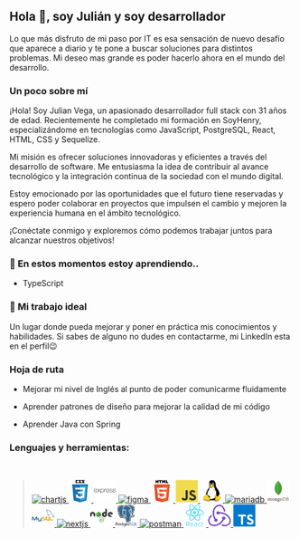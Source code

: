   
## Hola 👋, soy Julián y soy desarrollador  
Lo que más disfruto de mi paso por IT es  esa sensación de nuevo desafío que aparece a diario y te pone a buscar soluciones para distintos problemas. Mi deseo mas grande es poder hacerlo ahora en el mundo del desarrollo.
  
  
### Un poco sobre mí  
¡Hola! Soy Julian Vega, un apasionado desarrollador full stack con 31 años de edad. Recientemente he completado mi formación en SoyHenry, especializándome en tecnologías como JavaScript, PostgreSQL, React, HTML, CSS y Sequelize.

Mi misión es ofrecer soluciones innovadoras y eficientes a través del desarrollo de software. Me entusiasma la idea de contribuir al avance tecnológico y la integración continua de la sociedad con el mundo digital.

Estoy emocionado por las oportunidades que el futuro tiene reservadas y espero poder colaborar en proyectos que impulsen el cambio y mejoren la experiencia humana en el ámbito tecnológico.

¡Conéctate conmigo y exploremos cómo podemos trabajar juntos para alcanzar nuestros objetivos!
  
  
### 🌱 En estos momentos estoy aprendiendo..  
- TypeScript   

### 🔭 Mi trabajo ideal  
Un lugar donde pueda mejorar y poner en práctica mis conocimientos y habilidades. Si sabes de alguno no dudes en contactarme, mi LinkedIn esta en el perfil😉  
  
  
### Hoja de ruta

- Mejorar mi nivel de Inglés al punto de poder comunicarme fluidamente

- Aprender patrones de diseño para mejorar la calidad de mi código

- Aprender Java con Spring  

    
<h3 align="left">Lenguajes y herramientas:</h3>
<p align="left">
    <br />
    <blockquote>
    <a href="https://www.chartjs.org" target="_blank" rel="noreferrer"> 
        <img src="https://www.chartjs.org/media/logo-title.svg" 
        alt="chartjs" width="40" height="40"/> </a> 
    <a href="https://www.w3schools.com/css/" target="_blank" rel="noreferrer"> 
        <img src="https://raw.githubusercontent.com/devicons/devicon/master/icons/css3/css3-original-wordmark.svg" 
        alt="css3" width="40" height="40"/> </a> 
    <a href="https://expressjs.com" target="_blank" rel="noreferrer"> 
        <img src="https://raw.githubusercontent.com/devicons/devicon/master/icons/express/express-original-wordmark.svg" 
        alt="express" width="40" height="40"/> </a> 
    <a href="https://www.figma.com/" target="_blank" rel="noreferrer"> 
        <img src="https://www.vectorlogo.zone/logos/figma/figma-icon.svg" 
        alt="figma" width="40" height="40"/> </a>  
    <a href="https://www.w3.org/html/" target="_blank" rel="noreferrer"> 
        <img src="https://raw.githubusercontent.com/devicons/devicon/master/icons/html5/html5-original-wordmark.svg" 
        alt="html5" width="40" height="40"/> </a> 
    <a href="https://developer.mozilla.org/en-US/docs/Web/JavaScript" target="_blank" rel="noreferrer"> 
        <img src="https://raw.githubusercontent.com/devicons/devicon/master/icons/javascript/javascript-original.svg" 
        alt="javascript" width="40" height="40"/> </a> 
    <a href="https://www.linux.org/" target="_blank" rel="noreferrer"> 
        <img src="https://raw.githubusercontent.com/devicons/devicon/master/icons/linux/linux-original.svg" 
        alt="linux" width="40" height="40"/> </a> 
    <a href="https://mariadb.org/" target="_blank" rel="noreferrer"> 
        <img src="https://www.vectorlogo.zone/logos/mariadb/mariadb-icon.svg" 
        alt="mariadb" width="40" height="40"/> </a> 
    <a href="https://www.mongodb.com/" target="_blank" rel="noreferrer"> 
        <img src="https://raw.githubusercontent.com/devicons/devicon/master/icons/mongodb/mongodb-original-wordmark.svg" 
        alt="mongodb" width="40" height="40"/> </a> 
    <a href="https://www.mysql.com/" target="_blank" rel="noreferrer"> 
        <img src="https://raw.githubusercontent.com/devicons/devicon/master/icons/mysql/mysql-original-wordmark.svg" 
        alt="mysql" width="40" height="40"/> </a> 
    <a href="https://nextjs.org/" target="_blank" rel="noreferrer"> 
        <img src="https://cdn.worldvectorlogo.com/logos/nextjs-2.svg" 
        alt="nextjs" width="40" height="40"/> </a> 
    <a href="https://nodejs.org" target="_blank" rel="noreferrer"> 
        <img src="https://raw.githubusercontent.com/devicons/devicon/master/icons/nodejs/nodejs-original-wordmark.svg" 
        alt="nodejs" width="40" height="40"/> </a> 
    <a href="https://www.postgresql.org" target="_blank" rel="noreferrer"> 
        <img src="https://raw.githubusercontent.com/devicons/devicon/master/icons/postgresql/postgresql-original-wordmark.svg" 
        alt="postgresql" width="40" height="40"/> </a> 
    <a href="https://postman.com" target="_blank" rel="noreferrer"> 
        <img src="https://www.vectorlogo.zone/logos/getpostman/getpostman-icon.svg" 
        alt="postman" width="40" height="40"/> </a> 
    <a href="https://reactjs.org/" target="_blank" rel="noreferrer"> 
        <img src="https://raw.githubusercontent.com/devicons/devicon/master/icons/react/react-original-wordmark.svg" 
        alt="react" width="40" height="40"/> </a> 
    <a href="https://redux.js.org" target="_blank" rel="noreferrer"> 
        <img src="https://raw.githubusercontent.com/devicons/devicon/master/icons/redux/redux-original.svg" 
        alt="redux" width="40" height="40"/> </a> 
    <a href="https://www.typescriptlang.org/" target="_blank" rel="noreferrer"> 
        <img src="https://raw.githubusercontent.com/devicons/devicon/master/icons/typescript/typescript-original.svg" 
        alt="typescript" width="40" height="40"/> </a> 
    </blockquote>
</p>

<!--
<a href="https://git-scm.com/" target="_blank" rel="noreferrer"> 
        <img src="https://www.vectorlogo.zone/logos/git-scm/git-scm-icon.svg" 
        alt="git" width="40" height="40"/> </a>
<a href="https://www.photoshop.com/en" target="_blank" rel="noreferrer"> 
        <img src="https://raw.githubusercontent.com/devicons/devicon/master/icons/photoshop/photoshop-line.svg" 
        alt="photoshop" width="40" height="40"/> </a>
<a href="https://zapier.com" target="_blank" rel="noreferrer"> 
        <img src="https://www.vectorlogo.zone/logos/zapier/zapier-icon.svg" 
        alt="zapier" width="40" height="40"/> </a>
-->

<!--
<p align="left"> <a href="https://github.com/ryo-ma/github-profile-trophy"><img src="https://github-profile-trophy.vercel.app/?username=julianfv1150" alt="julianfv1150" /></a> </p>

<p>&nbsp;<img align="center" src="https://github-readme-stats.vercel.app/api?username=julianfv1150&show_icons=true&locale=en" alt="julianfv1150" /></p>
-->

<!--
**julianfv1150/julianfv1150** is a ✨ _special_ ✨ repository because its `README.md` (this file) appears on your GitHub profile.

Here are some ideas to get you started:

- 🔭 I’m currently working on ...
- 🌱 I’m currently learning ...
- 👯 I’m looking to collaborate on ...
- 🤔 I’m looking for help with ...
- 💬 Ask me about ...
- 📫 How to reach me: ...
- 😄 Pronouns: ...
- ⚡ Fun fact: ...
-->
